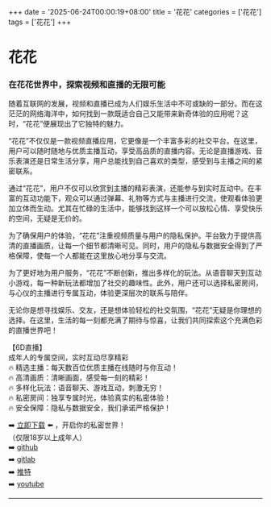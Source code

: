 +++
date = '2025-06-24T00:00:19+08:00'
title = '花花'
categories = ['花花']
tags = ['花花']
+++

# 花花

### 在花花世界中，探索视频和直播的无限可能

随着互联网的发展，视频和直播已成为人们娱乐生活中不可或缺的一部分。而在这茫茫的网络海洋中，如何找到一款既适合自己又能带来新奇体验的应用呢？这时，“花花”便展现出了它独特的魅力。

“花花”不仅仅是一款视频直播应用，它更像是一个丰富多彩的社交平台。在这里，用户可以随时随地与优质主播互动，享受高品质的直播内容。无论是直播游戏、音乐表演还是日常生活分享，用户总能找到自己喜欢的类型，感受到与主播之间的紧密联系。

通过“花花”，用户不仅可以欣赏到主播的精彩表演，还能参与到实时互动中。在丰富的互动功能下，观众可以通过弹幕、礼物等方式与主播进行交流，使观看体验更加立体而生动。尤其在忙碌的生活中，能够找到这样一个可以放松心情、享受快乐的空间，无疑是无价的。

为了确保用户的体验，“花花”注重视频质量与用户的隐私保护。平台致力于提供高清的直播画质，让每一个细节都清晰可见。同时，用户的隐私与数据安全得到了严格保障，使每一个人都能在这里放心地分享与交流。

为了更好地为用户服务，“花花”不断创新，推出多样化的玩法。从语音聊天到互动小游戏，每一种新玩法都增加了社交的趣味性。此外，用户还可以选择私密房间，与心仪的主播进行专属互动，体验更深层次的联系与陪伴。

无论你是想寻找娱乐、交友，还是想体验轻松的社交氛围，“花花”无疑是你理想的选择。在这里，生活的每一刻都充满了期待与惊喜，让我们共同探索这个充满色彩的直播世界吧！

【6D直播】  
成年人的专属空间，实时互动尽享精彩  
🔥 精选主播：每天数百位优质主播在线随时与你互动！  
🔥 高清画质：清晰画面，感受每一刻的精彩！  
🔥 多样化玩法：语音聊天、游戏互动，刺激无穷！  
🔥 私密房间：独享专属时光，体验真实的私密体验！  
🔥 安全保障：隐私与数据安全，我们承诺严格保护！  

➡️ [立即下载](https://down123.s3.ap-east-1.amazonaws.com/down/down.html?channelCode=blog) ⬅️ ，开启你的私密世界！  
（仅限18岁以上成年人）  
➡️ [github](https://aldult-live.github.io/)  
➡️ [gitlab](https://seo-09598d.gitlab.io/)  
➡️ [推特](https://x.com/wegame33)  
➡️ [youtube](https://www.youtube.com/@6Dlive)

---
